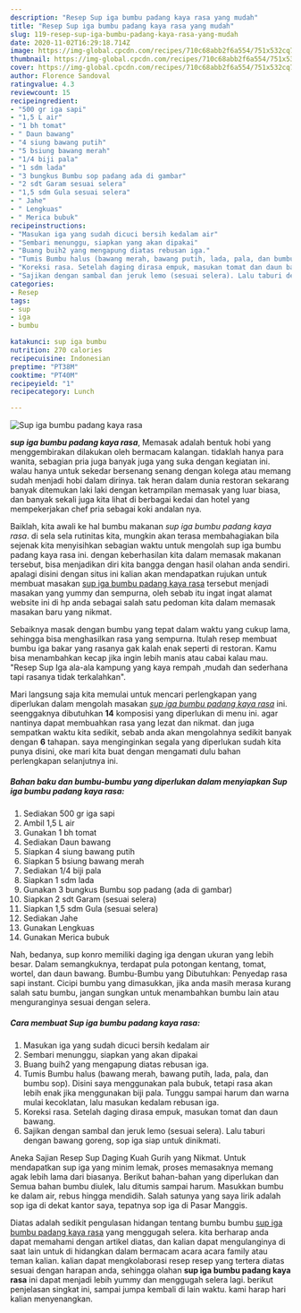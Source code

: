 ```yaml
---
description: "Resep Sup iga bumbu padang kaya rasa yang mudah"
title: "Resep Sup iga bumbu padang kaya rasa yang mudah"
slug: 119-resep-sup-iga-bumbu-padang-kaya-rasa-yang-mudah
date: 2020-11-02T16:29:18.714Z
image: https://img-global.cpcdn.com/recipes/710c68abb2f6a554/751x532cq70/sup-iga-bumbu-padang-kaya-rasa-foto-resep-utama.jpg
thumbnail: https://img-global.cpcdn.com/recipes/710c68abb2f6a554/751x532cq70/sup-iga-bumbu-padang-kaya-rasa-foto-resep-utama.jpg
cover: https://img-global.cpcdn.com/recipes/710c68abb2f6a554/751x532cq70/sup-iga-bumbu-padang-kaya-rasa-foto-resep-utama.jpg
author: Florence Sandoval
ratingvalue: 4.3
reviewcount: 15
recipeingredient:
- "500 gr iga sapi"
- "1,5 L air"
- "1 bh tomat"
- " Daun bawang"
- "4 siung bawang putih"
- "5 bsiung bawang merah"
- "1/4 biji pala"
- "1 sdm lada"
- "3 bungkus Bumbu sop padang ada di gambar"
- "2 sdt Garam sesuai selera"
- "1,5 sdm Gula sesuai selera"
- " Jahe"
- " Lengkuas"
- " Merica bubuk"
recipeinstructions:
- "Masukan iga yang sudah dicuci bersih kedalam air"
- "Sembari menunggu, siapkan yang akan dipakai"
- "Buang buih2 yang mengapung diatas rebusan iga."
- "Tumis Bumbu halus (bawang merah, bawang putih, lada, pala, dan bumbu sop). Disini saya menggunakan pala bubuk, tetapi rasa akan lebih enak jika menggunakan biji pala. Tunggu sampai harum dan warna mulai kecoklatan, lalu masukan kedalam rebusan iga."
- "Koreksi rasa. Setelah daging dirasa empuk, masukan tomat dan daun bawang."
- "Sajikan dengan sambal dan jeruk lemo (sesuai selera). Lalu taburi dengan bawang goreng, sop iga siap untuk dinikmati."
categories:
- Resep
tags:
- sup
- iga
- bumbu

katakunci: sup iga bumbu 
nutrition: 270 calories
recipecuisine: Indonesian
preptime: "PT38M"
cooktime: "PT40M"
recipeyield: "1"
recipecategory: Lunch

---
```



![Sup iga bumbu padang kaya rasa](https://img-global.cpcdn.com/recipes/710c68abb2f6a554/751x532cq70/sup-iga-bumbu-padang-kaya-rasa-foto-resep-utama.jpg)

<b><i>sup iga bumbu padang kaya rasa</i></b>, Memasak adalah bentuk hobi yang menggembirakan dilakukan oleh bermacam kalangan. tidaklah hanya para wanita, sebagian pria juga banyak juga yang suka dengan kegiatan ini. walau hanya untuk sekedar bersenang senang dengan kolega atau memang sudah menjadi hobi dalam dirinya. tak heran dalam dunia restoran sekarang banyak ditemukan laki laki dengan ketrampilan memasak yang luar biasa, dan banyak sekali juga kita lihat di berbagai kedai dan hotel yang mempekerjakan chef pria sebagai koki andalan nya.

Baiklah, kita awali ke hal bumbu makanan <i>sup iga bumbu padang kaya rasa</i>. di sela sela rutinitas kita, mungkin akan terasa membahagiakan bila sejenak kita menyisihkan sebagian waktu untuk mengolah sup iga bumbu padang kaya rasa ini. dengan keberhasilan kita dalam memasak makanan tersebut, bisa menjadikan diri kita bangga dengan hasil olahan anda sendiri. apalagi disini dengan situs ini kalian akan mendapatkan rujukan untuk membuat masakan <u>sup iga bumbu padang kaya rasa</u> tersebut menjadi masakan yang yummy dan sempurna, oleh sebab itu ingat ingat alamat website ini di hp anda sebagai salah satu pedoman kita dalam memasak masakan baru yang nikmat.

Sebaiknya masak dengan bumbu yang tepat dalam waktu yang cukup lama, sehingga bisa menghasilkan rasa yang sempurna. Itulah resep membuat bumbu iga bakar yang rasanya gak kalah enak seperti di restoran. Kamu bisa menambahkan kecap jika ingin lebih manis atau cabai kalau mau. &#34;Resep Sup Iga ala-ala kampung yang kaya rempah ,mudah dan sederhana tapi rasanya tidak terkalahkan&#34;.


Mari langsung saja kita memulai untuk mencari perlengkapan yang diperlukan dalam mengolah masakan <u><i>sup iga bumbu padang kaya rasa</i></u> ini. seenggaknya dibutuhkan <b>14</b> komposisi yang diperlukan di menu ini. agar nantinya dapat membuahkan rasa yang lezat dan nikmat. dan juga sempatkan waktu kita sedikit, sebab anda akan mengolahnya sedikit banyak dengan <b>6</b> tahapan. saya menginginkan segala yang diperlukan sudah kita punya disini, oke mari kita buat dengan mengamati dulu bahan perlengkapan selanjutnya ini.

<!--inarticleads1-->

##### Bahan baku dan bumbu-bumbu yang diperlukan dalam menyiapkan Sup iga bumbu padang kaya rasa:

1. Sediakan 500 gr iga sapi
1. Ambil 1,5 L air
1. Gunakan 1 bh tomat
1. Sediakan  Daun bawang
1. Siapkan 4 siung bawang putih
1. Siapkan 5 bsiung bawang merah
1. Sediakan 1/4 biji pala
1. Siapkan 1 sdm lada
1. Gunakan 3 bungkus Bumbu sop padang (ada di gambar)
1. Siapkan 2 sdt Garam (sesuai selera)
1. Siapkan 1,5 sdm Gula (sesuai selera)
1. Sediakan  Jahe
1. Gunakan  Lengkuas
1. Gunakan  Merica bubuk


Nah, bedanya, sup konro memiliki daging iga dengan ukuran yang lebih besar. Dalam semangkuknya, terdapat pula potongan kentang, tomat, wortel, dan daun bawang. Bumbu-Bumbu yang Dibutuhkan: Penyedap rasa sapi instant. Cicipi bumbu yang dimasukkan, jika anda masih merasa kurang salah satu bumbu, jangan sungkan untuk menambahkan bumbu lain atau menguranginya sesuai dengan selera. 

<!--inarticleads2-->

##### Cara membuat Sup iga bumbu padang kaya rasa:

1. Masukan iga yang sudah dicuci bersih kedalam air
1. Sembari menunggu, siapkan yang akan dipakai
1. Buang buih2 yang mengapung diatas rebusan iga.
1. Tumis Bumbu halus (bawang merah, bawang putih, lada, pala, dan bumbu sop). Disini saya menggunakan pala bubuk, tetapi rasa akan lebih enak jika menggunakan biji pala. Tunggu sampai harum dan warna mulai kecoklatan, lalu masukan kedalam rebusan iga.
1. Koreksi rasa. Setelah daging dirasa empuk, masukan tomat dan daun bawang.
1. Sajikan dengan sambal dan jeruk lemo (sesuai selera). Lalu taburi dengan bawang goreng, sop iga siap untuk dinikmati.


Aneka Sajian Resep Sup Daging Kuah Gurih yang Nikmat. Untuk mendapatkan sup iga yang minim lemak, proses memasaknya memang agak lebih lama dari biasanya. Berikut bahan-bahan yang diperlukan dan Semua bahan bumbu diulek, lalu ditumis sampai harum. Masukkan bumbu ke dalam air, rebus hingga mendidih. Salah satunya yang saya lirik adalah sop iga di dekat kantor saya, tepatnya sop iga di Pasar Manggis. 

Diatas adalah sedikit pengulasan hidangan tentang bumbu bumbu <u>sup iga bumbu padang kaya rasa</u> yang menggugah selera. kita berharap anda dapat memahami dengan artikel diatas, dan kalian dapat mengulanginya di saat lain untuk di hidangkan dalam bermacam acara acara family atau teman kalian. kalian dapat mengkolaborasi resep resep yang tertera diatas sesuai dengan harapan anda, sehingga olahan <b>sup iga bumbu padang kaya rasa</b> ini dapat menjadi lebih yummy dan menggugah selera lagi. berikut penjelasan singkat ini, sampai jumpa kembali di lain waktu. kami harap hari kalian menyenangkan.
